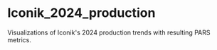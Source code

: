 # Iconik_2024_production
Visualizations of Iconik's 2024 production trends with resulting PARS metrics.
